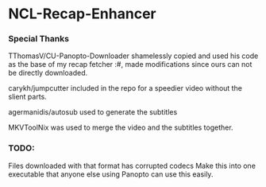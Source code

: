 # NCL-Recap-Enhancer

### Special Thanks

TThomasV/CU-Panopto-Downloader shamelessly copied and used his code as the base of my recap fetcher :#, made modifications since ours can not be directly downloaded. 

carykh/jumpcutter included in the repo for a speedier video without the slient parts.

agermanidis/autosub used to generate the subtitles

MKVToolNix was used to merge the video and the subtitles together.

### TODO:

Files downloaded with that format has corrupted codecs
Make this into one executable that anyone else using Panopto can use this easily.

